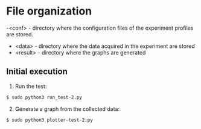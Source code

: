# File organization

-\<conf> - directory where the configuration files of the experiment profiles are stored.
- \<data> - directory where the data acquired in the experiment are stored
- \<result> - directory where the graphs are generated

## Initial execution
1. Run the test:
```sh
$ sudo python3 run_test-2.py
```
2. Generate a graph from the collected data:
```sh
$ sudo python3 plotter-test-2.py
```
